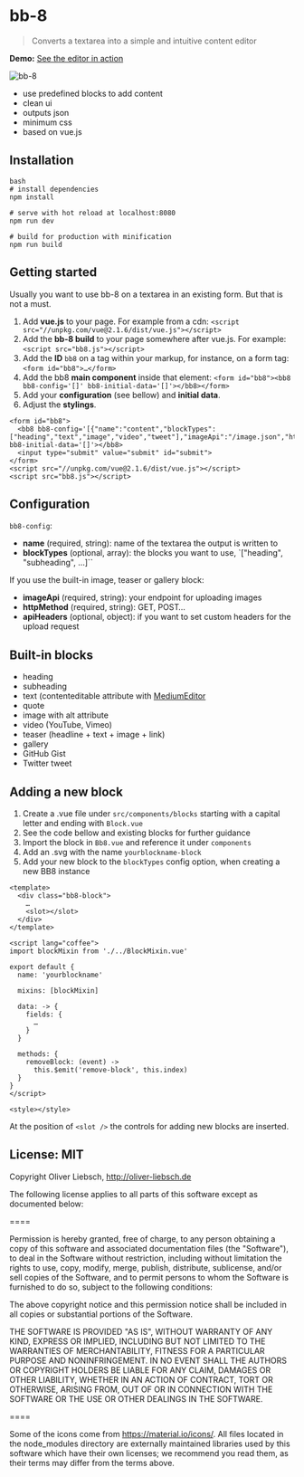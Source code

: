# bb-8

> Converts a textarea into a simple and intuitive content editor

**Demo:** [See the editor in action](https://oliverliebsch.github.io/bb-8/)

![bb-8](http://oliver-liebsch.de/bb8.gif)

- use predefined blocks to add content
- clean ui
- outputs json
- minimum css
- based on vue.js

## Installation
```
bash
# install dependencies
npm install

# serve with hot reload at localhost:8080
npm run dev

# build for production with minification
npm run build
```

## Getting started
Usually you want to use bb-8 on a textarea in an existing form. But that is not a must.

1. Add **vue.js** to your page. For example from a cdn: `<script src="//unpkg.com/vue@2.1.6/dist/vue.js"></script>`
2. Add the **bb-8 build** to your page somewhere after vue.js. For example: `<script src="bb8.js"></script>`
3. Add the **ID** `bb8` on a tag within your markup, for instance, on a form tag: `<form id="bb8">…</form>`
4. Add the bb8 **main component** inside that element: `<form id="bb8"><bb8 bb8-config='[]' bb8-initial-data='[]'></bb8></form>`
5. Add your **configuration** (see bellow) and **initial data**.
6. Adjust the **stylings**.

```
<form id="bb8">
  <bb8 bb8-config='[{"name":"content","blockTypes":["heading","text","image","video","tweet"],"imageApi":"/image.json","httpMethod":"GET"}]' bb8-initial-data='[]'></bb8>
  <input type="submit" value="submit" id="submit">
</form>
<script src="//unpkg.com/vue@2.1.6/dist/vue.js"></script>
<script src="bb8.js"></script>
```

## Configuration
`bb8-config`:
- **name** (required, string): name of the textarea the output is written to
- **blockTypes** (optional, array): the blocks you want to use, `["heading", "subheading", …]``

If you use the built-in image, teaser or gallery block:
- **imageApi** (required, string): your endpoint for uploading images
- **httpMethod** (required, string): GET, POST…
- **apiHeaders** (optional, object): if you want to set custom headers for the upload request

## Built-in blocks
- heading
- subheading
- text (contenteditable attribute with [MediumEditor](https://github.com/yabwe/medium-editor)
- quote
- image with alt attribute
- video (YouTube, Vimeo)
- teaser (headline + text + image + link)
- gallery
- GitHub Gist
- Twitter tweet

## Adding a new block
1. Create a .vue file under `src/components/blocks` starting with a capital letter and ending with `Block.vue`
2. See the code bellow and existing blocks for further guidance
3. Import the block in `Bb8.vue` and reference it under `components`
4. Add an .svg with the name `yourblockname-block`
4. Add your new block to the `blockTypes` config option, when creating a new BB8 instance

````
<template>
  <div class="bb8-block">
    …
    <slot></slot>
  </div>
</template>

<script lang="coffee">
import blockMixin from './../BlockMixin.vue'

export default {
  name: 'yourblockname'

  mixins: [blockMixin]

  data: -> {
    fields: {
      …
    }
  }

  methods: {
    removeBlock: (event) ->
      this.$emit('remove-block', this.index)
  }
}
</script>

<style></style>
````

At the position of `<slot />` the controls for adding new blocks are inserted.

## License: MIT
Copyright Oliver Liebsch, http://oliver-liebsch.de

The following license applies to all parts of this software except as
documented below:

====

Permission is hereby granted, free of charge, to any person obtaining a copy of this software and associated documentation files (the "Software"), to deal in the Software without restriction, including without limitation the rights to use, copy, modify, merge, publish, distribute, sublicense, and/or sell copies of the Software, and to permit persons to whom the Software is furnished to do so, subject to the following conditions:

The above copyright notice and this permission notice shall be included in all copies or substantial portions of the Software.

THE SOFTWARE IS PROVIDED "AS IS", WITHOUT WARRANTY OF ANY KIND, EXPRESS OR IMPLIED, INCLUDING BUT NOT LIMITED TO THE WARRANTIES OF MERCHANTABILITY, FITNESS FOR A PARTICULAR PURPOSE AND NONINFRINGEMENT. IN NO EVENT SHALL THE AUTHORS OR COPYRIGHT HOLDERS BE LIABLE FOR ANY CLAIM, DAMAGES OR OTHER LIABILITY, WHETHER IN AN ACTION OF CONTRACT, TORT OR OTHERWISE, ARISING FROM, OUT OF OR IN CONNECTION WITH THE SOFTWARE OR THE USE OR OTHER DEALINGS IN THE SOFTWARE.

====

Some of the icons come from https://material.io/icons/.
All files located in the node_modules directory are
externally maintained libraries used by this software which have their
own licenses; we recommend you read them, as their terms may differ from
the terms above.

